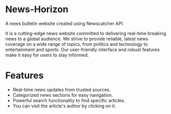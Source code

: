 # News-Horizon
A news bulletin website created using Newscatcher API

It is a cutting-edge news website committed to delivering real-time breaking news to a global audience. We strive to provide reliable, latest news coverage on a wide range of topics, from politics and technology to entertainment and sports. Our user-friendly interface and robust features make it easy for users to stay informed.
# Features
- Real-time news updates from trusted sources.
- Categorized news sections for easy navigation.
- Powerful search functionality to find specific articles.
- You can visit the article's author by clicking on it.
